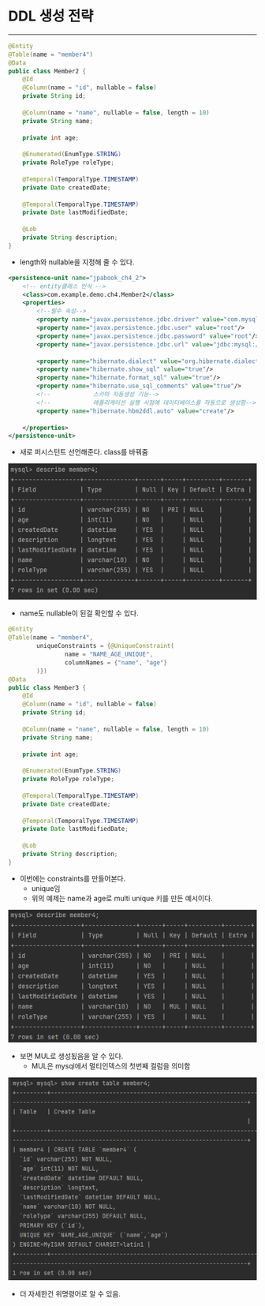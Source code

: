 # DDL 생성 전략

---

```java
@Entity
@Table(name = "member4")
@Data
public class Member2 {
    @Id
    @Column(name = "id", nullable = false)
    private String id;

    @Column(name = "name", nullable = false, length = 10)
    private String name;

    private int age;

    @Enumerated(EnumType.STRING)
    private RoleType roleType;

    @Temporal(TemporalType.TIMESTAMP)
    private Date createdDate;

    @Temporal(TemporalType.TIMESTAMP)
    private Date lastModifiedDate;

    @Lob
    private String description;
}
```
* length와 nullable을 지정해 줄 수 있다.

```xml
<persistence-unit name="jpabook_ch4_2">
    <!-- entity클래스 인식 -->
    <class>com.example.demo.ch4.Member2</class>
    <properties>
        <!--필수 속성-->
        <property name="javax.persistence.jdbc.driver" value="com.mysql.cj.jdbc.Driver"/>
        <property name="javax.persistence.jdbc.user" value="root"/>
        <property name="javax.persistence.jdbc.password" value="root"/>
        <property name="javax.persistence.jdbc.url" value="jdbc:mysql://localhost:13306/mydb?characterEncoding=UTF-8&amp;serverTimezone=UTC"/>

        <property name="hibernate.dialect" value="org.hibernate.dialect.MySQL5Dialect"/>
        <property name="hibernate.show_sql" value="true"/>
        <property name="hibernate.format_sql" value="true"/>
        <property name="hibernate.use_sql_comments" value="true"/>
        <!--            스키마 자동생성 기능-->
        <!--            애플리케이션 실행 시점에 데이터베이스를 자동으로 생성함-->
        <property name="hibernate.hbm2ddl.auto" value="create"/>

    </properties>
</persistence-unit>
```
* 새로 퍼시스턴트 선언해준다. class를 바꿔줌

![ch4_129p_cahnge_ddl_set_nullable](./img/ch4_129p_cahnge_ddl_set_nullable.png)
* name도 nullable이 된걸 확인할 수 있다.

```java
@Entity
@Table(name = "member4",
        uniqueConstraints = {@UniqueConstraint(
                name = "NAME_AGE_UNIQUE",
                columnNames = {"name", "age"}
        )})
@Data
public class Member3 {
    @Id
    @Column(name = "id", nullable = false)
    private String id;

    @Column(name = "name", nullable = false, length = 10)
    private String name;

    private int age;

    @Enumerated(EnumType.STRING)
    private RoleType roleType;

    @Temporal(TemporalType.TIMESTAMP)
    private Date createdDate;

    @Temporal(TemporalType.TIMESTAMP)
    private Date lastModifiedDate;

    @Lob
    private String description;
}
```
* 이번에는 constraints를 만들어본다.
  * unique임
  * 위의 예제는 name과 age로 multi unique 키를 만든 예시이다.

![ch4_130p_create_mul](./img/ch4_130p_create_mul.png)
* 보면 MUL로 생성됬음을 알 수 있다.
  * MUL은 mysql에서 멀티인덱스의 첫번째 컬럼을 의미함

![ch4_130p_create_constraints](./img/ch4_130p_create_constraints.png)
* 더 자세한건 위명령어로 알 수 있음.

